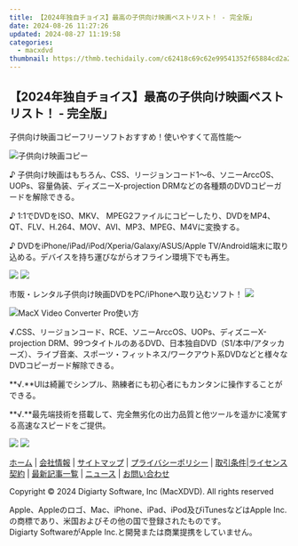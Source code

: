 ```yaml
---
title: 【2024年独自チョイス】最高の子供向け映画ベストリスト！ - 完全版」
date: 2024-08-26 11:27:26
updated: 2024-08-27 11:19:58
categories:
  - macxdvd
thumbnail: https://thmb.techidaily.com/c62418c69c62e99541352f65884cd2a2f240cc4bb62bbfdd9664951cfe2c8e43.jpg
---
```


## 【2024年独自チョイス】最高の子供向け映画ベストリスト！ - 完全版」

子供向け映画コピーフリーソフトおすすめ！使いやすくて高性能～

![子供向け映画コピー](https://www.macxdvd.com/blog/img/movies-for-kids.jpg)

♪ 子供向け映画はもちろん、CSS、リージョンコード1～6、ソニーArccOS、UOPs、容量偽装、ディズニーX-projection DRMなどの各種類のDVDコピーガードを解除できる。

  
♪ 1:1でDVDをISO、MKV、 MPEG2ファイルにコピーしたり、DVDをMP4、QT、FLV、H.264、MOV、AVI、MP3、MPEG、M4Vに変換する。

  
♪ DVDをiPhone/iPad/iPod/Xperia/Galaxy/ASUS/Apple TV/Android端末に取り込める。デバイスを持ち運びながらオフライン環境下でも再生。

[![](https://www.macxdvd.com/blog/new-fourteen/btnm.png)](https://tools.techidaily.com/macxdvd/products/) [![](https://www.macxdvd.com/blog/new-fourteen/btnw.png)](https://tools.techidaily.com/macxdvd/products/) 



 市販・レンタル子供向け映画DVDをPC/iPhoneへ取り込むソフト！ ![](https://www.macxdvd.com/blog/new-fourteen/new.gif) 

![MacX Video Converter Pro使い方](https://www.macxdvd.com/blog/img/zql-0828.jpg)

**√**.CSS、リージョンコード、RCE、ソニーArccOS、UOPs、ディズニーX-projection DRM、99つタイトルのあるDVD、日本独自DVD（S1/本中/アタッカーズ）、ライブ音楽、スポーツ・フィットネス/ワークアウト系DVDなどと様々なDVDコピーガード解除できる。

  
**√.**UIは綺麗でシンプル、熟練者にも初心者にもカンタンに操作することができる。

  
**√.**最先端技術を搭載して、完全無劣化の出力品質と他ツールを遥かに凌駕する高速なスピードをご提供。

[![](https://www.macxdvd.com/blog/new-fourteen/winxbuy.png)](https://tools.techidaily.com/macxdvd/products/) [![](https://www.macxdvd.com/blog/new-fourteen/macxbuy.png)](https://tools.techidaily.com/macxdvd/products/) 



[ホーム](https://tools.techidaily.com/macxdvd/products/) | [会社情報](https://tools.techidaily.com/macxdvd/products/) | [サイトマップ](https://tools.techidaily.com/macxdvd/products/) | [プライバシーポリシー](https://tools.techidaily.com/macxdvd/products/) | [取引条件](https://tools.techidaily.com/macxdvd/products/)|[ライセンス契約](https://tools.techidaily.com/macxdvd/products/) | [最新記事一覧](https://tools.techidaily.com/macxdvd/products/) | [ニュース](https://tools.techidaily.com/macxdvd/products/) | [お問い合わせ](https://tools.techidaily.com/macxdvd/products/)

Copyright © 2024 Digiarty Software, Inc (MacXDVD). All rights reserved

Apple、Appleのロゴ、Mac、iPhone、iPad、iPod及びiTunesなどはApple Inc.の商標であり、米国およびその他の国で登録されたものです。  
Digiarty SoftwareがApple Inc.と開発または商業提携をしていません。

<ins class="adsbygoogle"
     style="display:block"
     data-ad-format="autorelaxed"
     data-ad-client="ca-pub-7571918770474297"
     data-ad-slot="1223367746"></ins>



<ins class="adsbygoogle"
     style="display:block"
     data-ad-client="ca-pub-7571918770474297"
     data-ad-slot="8358498916"
     data-ad-format="auto"
     data-full-width-responsive="true"></ins>
